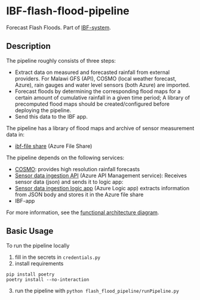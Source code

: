 # IBF-flash-flood-pipeline

Forecast Flash Floods. Part of [IBF-system](https://github.com/rodekruis/IBF-system).

## Description

The pipeline roughly consists of three steps:
* Extract data on measured and forecasted rainfall from external providers. For Malawi GFS (API), COSMO (local weather forecast, Azure), rain gauges and water level sensors (both Azure) are imported. 
* Forecast floods by determining the corresponding flood maps for a certain amount of cumulative rainfall in a given time period; A library of precomputed flood maps should be created/configured before deploying the pipeline.
* Send this data to the IBF app.

The pipeline has a library of flood maps and archive of sensor measurement data in:
* [ibf-file share](https://510ibfsystem.file.core.windows.net/rhdhv-flashflood-mwi) (Azure File Share)

The pipeline depends on the following services:
* [COSMO](https://www.cosmo-model.org/content/default.htm): provides high resolution rainfall forecasts 
* [Sensor data ingestion API](https://ibf-sensor-data-ingestion.azure-api.net) (Azure API Management service): Receives sensor data (json) and sends it to logic app:
* [Sensor data ingestion logic app](https://portal.azure.com/#@rodekruis.onmicrosoft.com/resource/subscriptions/57b0d17a-5429-4dbb-8366-35c928e3ed94/resourceGroups/IBF-system/providers/Microsoft.Logic/workflows/rhdhv-ibf-sensor-data-ingestion/logicApp) (Azure Logic app) extracts information from JSON body and stores it in the Azure file share
* IBF-app 

For more information, see the [functional architecture diagram](https://miro.com/app/board/uXjVK7Valso=/?moveToWidget=3458764592859255828&cot=14).

## Basic Usage

To run the pipeline locally
1. fill in the secrets in `credentials.py`
2. install requirements
```
pip install poetry
poetry install --no-interaction
```
3. run the pipeline with `python flash_flood_pipeline/runPipeline.py`
